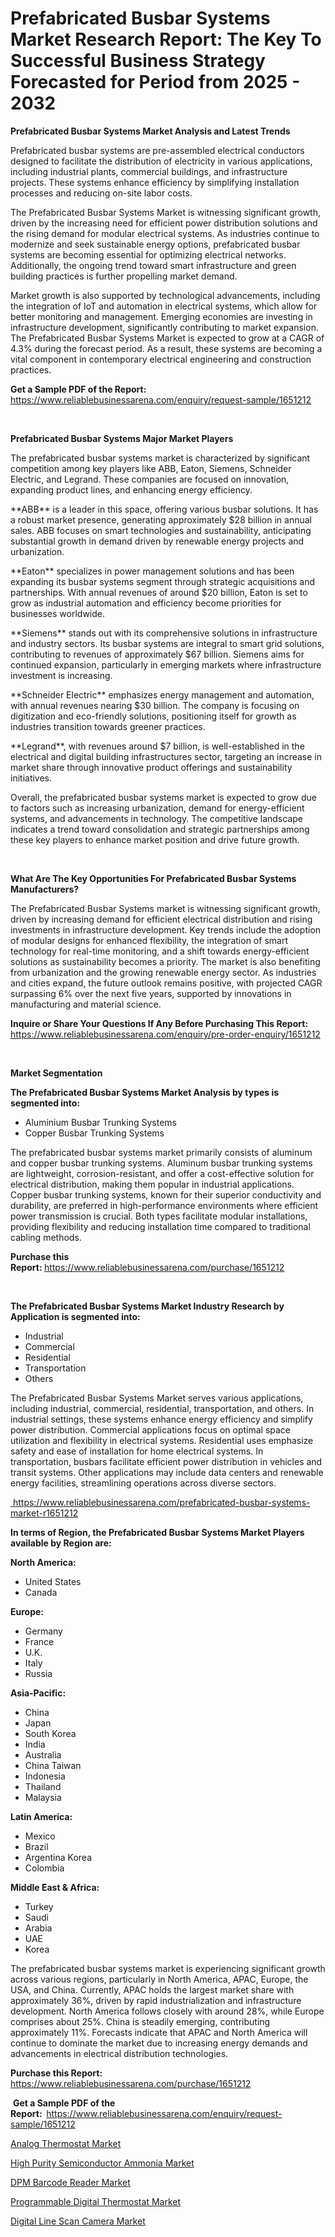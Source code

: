 <p><h1>Prefabricated Busbar Systems Market Research Report: The Key To Successful Business Strategy Forecasted for Period from 2025 - 2032</h1></p><p><strong>Prefabricated Busbar Systems Market Analysis and Latest Trends</strong></p>
<p><p>Prefabricated busbar systems are pre-assembled electrical conductors designed to facilitate the distribution of electricity in various applications, including industrial plants, commercial buildings, and infrastructure projects. These systems enhance efficiency by simplifying installation processes and reducing on-site labor costs. </p><p>The Prefabricated Busbar Systems Market is witnessing significant growth, driven by the increasing need for efficient power distribution solutions and the rising demand for modular electrical systems. As industries continue to modernize and seek sustainable energy options, prefabricated busbar systems are becoming essential for optimizing electrical networks. Additionally, the ongoing trend toward smart infrastructure and green building practices is further propelling market demand.</p><p>Market growth is also supported by technological advancements, including the integration of IoT and automation in electrical systems, which allow for better monitoring and management. Emerging economies are investing in infrastructure development, significantly contributing to market expansion. The Prefabricated Busbar Systems Market is expected to grow at a CAGR of 4.3% during the forecast period. As a result, these systems are becoming a vital component in contemporary electrical engineering and construction practices.</p></p>
<p><strong>Get a Sample PDF of the Report:&nbsp;</strong> <a href="https://www.reliablebusinessarena.com/enquiry/request-sample/1651212?utm_campaign=3001&utm_medium=2&utm_source=Github&utm_content=ia&utm_term=23032025&utm_id=prefabricated-busbar-systems">https://www.reliablebusinessarena.com/enquiry/request-sample/1651212</a></p>
<p>&nbsp;</p>
<p><strong>Prefabricated Busbar Systems Major Market Players</strong></p>
<p><p>The prefabricated busbar systems market is characterized by significant competition among key players like ABB, Eaton, Siemens, Schneider Electric, and Legrand. These companies are focused on innovation, expanding product lines, and enhancing energy efficiency. </p><p>**ABB** is a leader in this space, offering various busbar solutions. It has a robust market presence, generating approximately $28 billion in annual sales. ABB focuses on smart technologies and sustainability, anticipating substantial growth in demand driven by renewable energy projects and urbanization.</p><p>**Eaton** specializes in power management solutions and has been expanding its busbar systems segment through strategic acquisitions and partnerships. With annual revenues of around $20 billion, Eaton is set to grow as industrial automation and efficiency become priorities for businesses worldwide.</p><p>**Siemens** stands out with its comprehensive solutions in infrastructure and industry sectors. Its busbar systems are integral to smart grid solutions, contributing to revenues of approximately $67 billion. Siemens aims for continued expansion, particularly in emerging markets where infrastructure investment is increasing.</p><p>**Schneider Electric** emphasizes energy management and automation, with annual revenues nearing $30 billion. The company is focusing on digitization and eco-friendly solutions, positioning itself for growth as industries transition towards greener practices.</p><p>**Legrand**, with revenues around $7 billion, is well-established in the electrical and digital building infrastructures sector, targeting an increase in market share through innovative product offerings and sustainability initiatives.</p><p>Overall, the prefabricated busbar systems market is expected to grow due to factors such as increasing urbanization, demand for energy-efficient systems, and advancements in technology. The competitive landscape indicates a trend toward consolidation and strategic partnerships among these key players to enhance market position and drive future growth.</p></p>
<p>&nbsp;</p>
<p><strong>What Are The Key Opportunities For Prefabricated Busbar Systems Manufacturers?</strong></p>
<p><p>The Prefabricated Busbar Systems market is witnessing significant growth, driven by increasing demand for efficient electrical distribution and rising investments in infrastructure development. Key trends include the adoption of modular designs for enhanced flexibility, the integration of smart technology for real-time monitoring, and a shift towards energy-efficient solutions as sustainability becomes a priority. The market is also benefiting from urbanization and the growing renewable energy sector. As industries and cities expand, the future outlook remains positive, with projected CAGR surpassing 6% over the next five years, supported by innovations in manufacturing and material science.</p></p>
<p><strong>Inquire or Share Your Questions If Any Before Purchasing This Report:</strong> <a href="https://www.reliablebusinessarena.com/enquiry/pre-order-enquiry/1651212?utm_campaign=3001&utm_medium=2&utm_source=Github&utm_content=ia&utm_term=23032025&utm_id=prefabricated-busbar-systems">https://www.reliablebusinessarena.com/enquiry/pre-order-enquiry/1651212</a></p>
<p>&nbsp;</p>
<p><strong>Market Segmentation</strong></p>
<p><strong>The Prefabricated Busbar Systems Market Analysis by types is segmented into:</strong></p>
<p><ul><li>Aluminium Busbar Trunking Systems</li><li>Copper Busbar Trunking Systems</li></ul></p>
<p><p>The prefabricated busbar systems market primarily consists of aluminum and copper busbar trunking systems. Aluminum busbar trunking systems are lightweight, corrosion-resistant, and offer a cost-effective solution for electrical distribution, making them popular in industrial applications. Copper busbar trunking systems, known for their superior conductivity and durability, are preferred in high-performance environments where efficient power transmission is crucial. Both types facilitate modular installations, providing flexibility and reducing installation time compared to traditional cabling methods.</p></p>
<p><strong>Purchase this Report:&nbsp;</strong><a href="https://www.reliablebusinessarena.com/purchase/1651212?utm_campaign=3001&utm_medium=2&utm_source=Github&utm_content=ia&utm_term=23032025&utm_id=prefabricated-busbar-systems">https://www.reliablebusinessarena.com/purchase/1651212</a></p>
<p>&nbsp;</p>
<p><strong>The Prefabricated Busbar Systems Market Industry Research by Application is segmented into:</strong></p>
<p><ul><li>Industrial</li><li>Commercial</li><li>Residential</li><li>Transportation</li><li>Others</li></ul></p>
<p><p>The Prefabricated Busbar Systems Market serves various applications, including industrial, commercial, residential, transportation, and others. In industrial settings, these systems enhance energy efficiency and simplify power distribution. Commercial applications focus on optimal space utilization and flexibility in electrical systems. Residential uses emphasize safety and ease of installation for home electrical systems. In transportation, busbars facilitate efficient power distribution in vehicles and transit systems. Other applications may include data centers and renewable energy facilities, streamlining operations across diverse sectors.</p></p>
<p><a href="https://www.reliablebusinessarena.com/prefabricated-busbar-systems-market-r1651212?utm_campaign=3001&utm_medium=2&utm_source=Github&utm_content=ia&utm_term=23032025&utm_id=prefabricated-busbar-systems">&nbsp;https://www.reliablebusinessarena.com/prefabricated-busbar-systems-market-r1651212</a></p>
<p><strong>In terms of Region, the Prefabricated Busbar Systems Market Players available by Region are:</strong></p>
<p>
    <p> <strong> North America: </strong>
        <ul>
            <li>United States</li>
            <li>Canada</li>
        </ul>
        </p> 
    <p> <strong> Europe: </strong>
        <ul>
            <li>Germany</li>
            <li>France</li>
            <li>U.K.</li>
            <li>Italy</li>
            <li>Russia</li>
        </ul>
        </p> 
    <p> <strong> Asia-Pacific: </strong>
        <ul>
            <li>China</li>
            <li>Japan</li>
            <li>South Korea</li>
            <li>India</li>
            <li>Australia</li>
            <li>China Taiwan</li>
            <li>Indonesia</li>
            <li>Thailand</li>
            <li>Malaysia</li>
        </ul>
        </p> 
    <p> <strong> Latin America: </strong>
        <ul>
            <li>Mexico</li>
            <li>Brazil</li>
            <li>Argentina Korea</li>
            <li>Colombia</li>
        </ul>
        </p> 
    <p> <strong> Middle East & Africa: </strong>
        <ul>
            <li>Turkey</li>
            <li>Saudi</li>
            <li>Arabia</li>
            <li>UAE</li>
            <li>Korea</li>
        </ul>
    </p>
    </p>
<p><p>The prefabricated busbar systems market is experiencing significant growth across various regions, particularly in North America, APAC, Europe, the USA, and China. Currently, APAC holds the largest market share with approximately 36%, driven by rapid industrialization and infrastructure development. North America follows closely with around 28%, while Europe comprises about 25%. China is steadily emerging, contributing approximately 11%. Forecasts indicate that APAC and North America will continue to dominate the market due to increasing energy demands and advancements in electrical distribution technologies.</p></p>
<p><strong>Purchase this Report: </strong><a href="https://www.reliablebusinessarena.com/purchase/1651212?utm_campaign=3001&utm_medium=2&utm_source=Github&utm_content=ia&utm_term=23032025&utm_id=prefabricated-busbar-systems">https://www.reliablebusinessarena.com/purchase/1651212</a></p>
<p>&nbsp;<strong>Get a Sample PDF of the Report:&nbsp;&nbsp;</strong><a href="https://www.reliablebusinessarena.com/enquiry/request-sample/1651212?utm_campaign=3001&utm_medium=2&utm_source=Github&utm_content=ia&utm_term=23032025&utm_id=prefabricated-busbar-systems">https://www.reliablebusinessarena.com/enquiry/request-sample/1651212</a></p>
<p><strong></strong></p>
<p><p><a href="https://www.linkedin.com/pulse/projected-revenue-analog-thermostat-market-68-cagr-2025-2032-w2kte?utm_campaign=3001&utm_medium=2&utm_source=Github&utm_content=ia&utm_term=23032025&utm_id=prefabricated-busbar-systems">Analog Thermostat Market</a></p><p><a href="https://github.com/ivvrgibi/Market-Research-Report-List-1/blob/main/high-purity-semiconductor-ammonia-market.md?utm_campaign=3001&utm_medium=2&utm_source=Github&utm_content=ia&utm_term=23032025&utm_id=prefabricated-busbar-systems">High Purity Semiconductor Ammonia Market</a></p><p><a href="https://www.linkedin.com/pulse/dpm-barcode-reader-market-outlook-2025-2032-projected-cagr-fhwxe?utm_campaign=3001&utm_medium=2&utm_source=Github&utm_content=ia&utm_term=23032025&utm_id=prefabricated-busbar-systems">DPM Barcode Reader Market</a></p><p><a href="https://www.linkedin.com/pulse/robust-growth-anticipated-programmable-digital-thermostat-6usle?utm_campaign=3001&utm_medium=2&utm_source=Github&utm_content=ia&utm_term=23032025&utm_id=prefabricated-busbar-systems">Programmable Digital Thermostat Market</a></p><p><a href="https://www.linkedin.com/pulse/digital-line-scan-camera-market-report-offers-financial-tpqec?utm_campaign=3001&utm_medium=2&utm_source=Github&utm_content=ia&utm_term=23032025&utm_id=prefabricated-busbar-systems">Digital Line Scan Camera Market</a></p></p>
